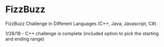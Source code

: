 # FizzBuzz
FizzBuzz Challenge in Different Languages (C++, Java, Javascript, C#)

1/26/18 - C++ challenge is complete (included option to pick the starting and ending range)
